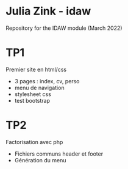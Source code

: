 # Julia Zink - idaw
Repository for the IDAW module (March 2022)  

# TP1
Premier site en html/css 
 - 3 pages : index, cv, perso
 - menu de navigation
 - stylesheet css
 - test bootstrap  

# TP2
Factorisation avec php
 - Fichiers communs header et footer
 - Génération du menu
